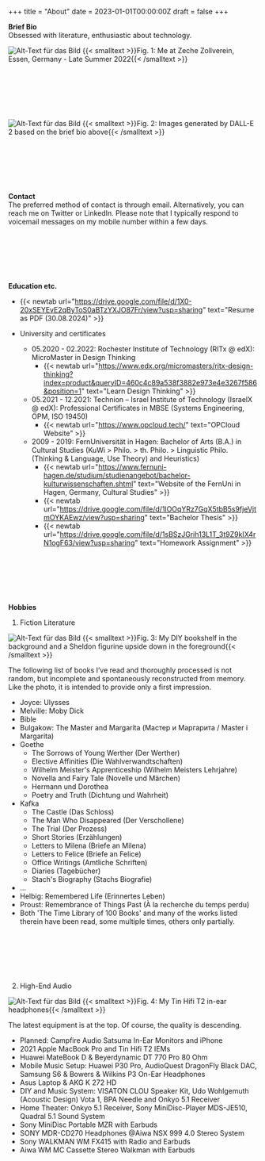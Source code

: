 +++
title = "About"
date = 2023-01-01T00:00:00Z
draft = false
+++


**Brief Bio**  
Obsessed with literature, enthusiastic about technology.    

![Alt-Text für das Bild](/img/profile.jpg)
{{< smalltext >}}Fig. 1: Me at Zeche Zollverein, Essen, Germany - Late Summer 2022{{< /smalltext >}}

</br></br>  
</br></br> 


![Alt-Text für das Bild](/img/about-dalle-1.jpeg)
{{< smalltext >}}Fig. 2: Images generated by DALL-E 2 based on the brief bio above{{< /smalltext >}}


</br></br>  
</br></br> 

**Contact**  
The preferred method of contact is through email. Alternatively, you can reach me on Twitter or LinkedIn. Please note that I typically respond to voicemail messages on my mobile number within a few days.

</br></br>  
</br></br> 

**Education etc.**  
- {{< newtab url="https://drive.google.com/file/d/1X0-20xSEYEvE2qByToS0aBTzYXJO87Fr/view?usp=sharing" text="Resume as PDF (30.08.2024)" >}}

- University and certificates
    - 05.2020 - 02.2022: Rochester Institute of Technology (RITx @ edX): MicroMaster in Design Thinking  
        - {{< newtab url="https://www.edx.org/micromasters/ritx-design-thinking?index=product&queryID=460c4c89a538f3882e973e4e3267f586&position=1" text="Learn Design Thinking" >}}
    - 05.2021 - 12.2021: Technion – Israel Institute of Technology (IsraelX @ edX): Professional Certificates in MBSE (Systems Engineering, OPM, ISO 19450)  
        - {{< newtab url="https://www.opcloud.tech/" text="OPCloud Website" >}}
    - 2009 - 2019: FernUniversität in Hagen: Bachelor of Arts (B.A.) in Cultural Studies (KuWi > Philo. > th. Philo. > Linguistic Philo. (Thinking & Language, Use Theory) and Heuristics)
        - {{< newtab url="https://www.fernuni-hagen.de/studium/studienangebot/bachelor-kulturwissenschaften.shtml" text="Website of the FernUni in Hagen, Germany, Cultural Studies" >}}
        - {{< newtab url="https://drive.google.com/file/d/1lOOqYRz7GqX5tbB5s9fjeVjtmOYKAEwz/view?usp=sharing" text="Bachelor Thesis" >}}
        - {{< newtab url="https://drive.google.com/file/d/1sBSzJGrih13L1T_3t9Z9kIX4rN1ogF63/view?usp=sharing" text="Homework Assignment" >}}


</br></br>  
</br></br> 

**Hobbies**  
1. Fiction Literature  

![Alt-Text für das Bild](/img/about-books-1.jpg)
{{< smalltext >}}Fig. 3: My DIY bookshelf in the background and a Sheldon figurine upside down in the foreground{{< /smalltext >}}


The following list of books I’ve read and thoroughly processed is not random, but incomplete and spontaneously reconstructed from memory. Like the photo, it is intended to provide only a first impression.


- Joyce: Ulysses
- Melville: Moby Dick
- Bible
- Bulgakow: The Master and Margarita (Мастер и Маргарита / Master i Margarita)
- Goethe
    - The Sorrows of Young Werther (Der Werther)
    - Elective Affinities (Die Wahlverwandtschaften)
    - Wilhelm Meister's Apprenticeship (Wilhelm Meisters Lehrjahre)
    - Novella and Fairy Tale (Novelle und Märchen)
    - Hermann und Dorothea
    - Poetry and Truth (Dichtung und Wahrheit)
- Kafka
    - The Castle (Das Schloss) 
    - The Man Who Disappeared (Der Verschollene) 
    - The Trial (Der Prozess) 
    - Short Stories (Erzählungen) 
    - Letters to Milena (Briefe an Milena) 
    - Letters to Felice (Briefe an Felice) 
    - Office Writings (Amtliche Schriften) 
    - Diaries (Tagebücher) 
    - Stach's Biography (Stachs Biografie)
- …
- Helbig: Remembered Life (Erinnertes Leben)
- Proust: Remembrance of Things Past (À la recherche du temps perdu) 
- Both 'The Time Library of 100 Books' and many of the works listed therein have been read, some multiple times, others only partially.  

<br><br>  
<br><br>


2. High-End Audio  

![Alt-Text für das Bild](/img/about-earphones-1.jpg)
{{< smalltext >}}Fig. 4: My Tin Hifi T2 in-ear headphones{{< /smalltext >}}


The latest equipment is at the top. Of course, the quality is descending.

- Planned: Campfire Audio Satsuma In-Ear Monitors and iPhone
- 2021 Apple MacBook Pro and Tin Hifi T2 IEMs
- Huawei MateBook D & Beyerdynamic DT 770 Pro 80 Ohm
- Mobile Music Setup: Huawei P30 Pro, AudioQuest DragonFly Black DAC, Samsung S6 & Bowers & Wilkins P3 On-Ear Headphones
- Asus Laptop & AKG K 272 HD
- DIY and Music System: VISATON CLOU Speaker Kit, Udo Wohlgemuth (Acoustic Design) Vota 1, BPA Needle and Onkyo 5.1 Receiver
- Home Theater: Onkyo 5.1 Receiver, Sony MiniDisc-Player MDS-JE510, Quadral 5.1 Sound System
- Sony MiniDisc Portable MZR with Earbuds
- SONY MDR-CD270 Headphones @Aiwa NSX 999 4.0 Stereo System
- Sony WALKMAN WM FX415 with Radio and Earbuds
- Aiwa WM MC Cassette Stereo Walkman with Earbuds
